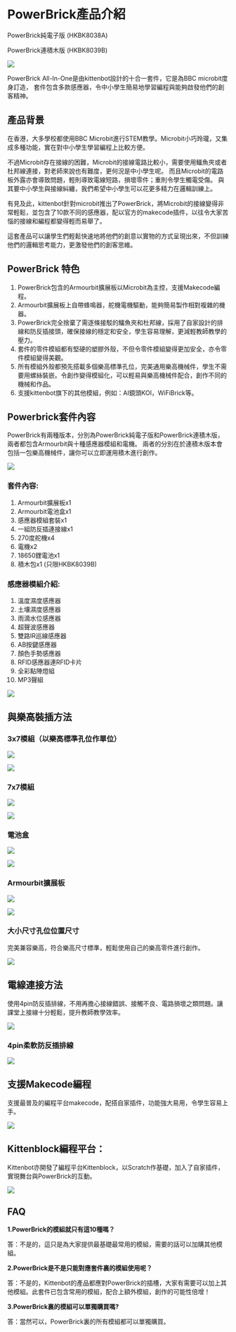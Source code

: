 # PowerBrick產品介紹

PowerBrick純電子版 (HKBK8038A)

PowerBrick連積木版 (HKBK8039B)

![](./modules/images/01_01.png)

PowerBrick All-In-One是由kittenbot設計的十合一套件，它是為BBC microbit度身訂造，
套件包含多款感應器，令中小學生簡易地學習編程與能夠啟發他們的創客精神。

## 產品背景

在香港，大多學校都使用BBC Microbit進行STEM教學。Microbit小巧玲瓏，又集成多種功能，實在對中小學生學習編程上比較方便。

不過Microbit存在接線的困難，Microbit的接線電路比較小，需要使用鱷魚夾或者杜邦線連接，對老師來說也有難度，更何況是中小學生呢。
而且Microbit的電路板外露亦會導致問題，輕則導致電線短路，損壞零件；重則令學生觸電受傷。
與其要中小學生與接線糾纏，我們希望中小學生可以花更多精力在邏輯訓練上。

有見及此，kittenbot針對microbit推出了PowerBrick，將Microbit的接線變得非常輕鬆，並包含了10款不同的感應器，配以官方的makecode插件，以往令大家苦惱的接線和編程都變得輕而易舉了。

這套產品可以讓學生們輕鬆快速地將他們的創意以實物的方式呈現出來，不但訓練他們的邏輯思考能力，更激發他們的創客思維。

## PowerBrick 特色

1. PowerBrick包含的Armourbit擴展板以Microbit為主控，支援Makecode編程。
2. Armourbit擴展板上自帶蜂鳴器，舵機電機驅動，能夠簡易製作相對複雜的機器。
3. PowerBrick完全捨棄了需逐條接駁的鱷魚夾和杜邦線，採用了自家設計的排線和防反插接頭，確保接線的穩定和安全，學生容易理解，更減輕教師教學的壓力。
4. 套件的零件模組都有堅硬的塑膠外殼，不但令零件模組變得更加安全，亦令零件模組變得美觀。
5. 所有模組外殼都預先搭載多個樂高標準孔位，完美通用樂高機械件，學生不需要用螺絲裝嵌。令創作變得模組化，可以輕易與樂高機械件配合，創作不同的機械和作品。
6. 支援kittenbot旗下的其他模組，例如：AI鏡頭KOI，WiFiBrick等。

## Powerbrick套件內容

PowerBrick有兩種版本，分別為PowerBrick純電子版和PowerBrick連積木版，兩者都包含Armourbit與十種感應器模組和電機。
兩者的分別在於連積木版本會包括一包樂高機械件，讓你可以立即運用積木進行創作。

![](./modules/images/01_04.png)

### 套件內容:
1. Armourbit擴展板x1
1. Armourbit電池盒x1
1. 感應器模組套裝x1
1. 一組防反插連接線x1
1. 270度舵機x4
1. 電機x2
1. 18650鋰電池x1
2. 積木包x1 (只限HKBK8039B)

### 感應器模組介紹:

1. 溫度濕度感應器
1. 土壤濕度感應器
1. 雨滴水位感應器
1. 超聲波感應器
1. 雙路IR巡線感應器
1. AB按鍵感應器
1. 顏色手勢感應器
1. RFID感應器連RFID卡片
1. 全彩點陣燈組
2. MP3聲組

![](./modules/images/01_17.png)

## 與樂高裝插方法

### 3x7模組（以樂高標準孔位作單位）

![](./modules/images/01_06.png)

![](./modules/images/01_05.png)

### 7x7模組

![](./modules/images/01_08.png)

![](./modules/images/01_07.png)

### 電池盒

![](./modules/images/01_10.png)

![](./modules/images/01_09.png)

### Armourbit擴展板

![](./modules/images/01_11.png)

![](./modules/images/01_12.png)

### 大小尺寸孔位位置尺寸

完美兼容樂高，符合樂高尺寸標準，輕鬆使用自己的樂高零件進行創作。

![](./modules/images/01_13.png)

## 電線連接方法

使用4pin防反插排線，不用再擔心接線錯誤、接觸不良、電路損壞之類問題。讓課堂上接線十分輕鬆，提升教師教學效率。

![](./modules/images/01_15.jpg)

### 4pin柔軟防反插排線

![](./modules/images/01_14.png)

## 支援Makecode編程

支援最普及的編程平台makecode，配搭自家插件，功能強大易用，令學生容易上手。

![](./modules/images/pw04.gif)

## Kittenblock編程平台：

Kittenbot亦開發了編程平台Kittenblock，以Scratch作基礎，加入了自家插件，實現舞台與PowerBrick的互動。

![](./modules/images/kb.png)

## FAQ

**1.PowerBrick的模組就只有這10種嗎？**

答：不是的，這只是為大家提供最基礎最常用的模組，需要的話可以加購其他模組。

**2.PowerBrick是不是只能對應套件裏的模組使用呢？**

答：不是的，Kittenbot的產品都應對PowerBrick的插槽，大家有需要可以加上其他模組。此套件已包含常用的模組，配合上額外模組，創作的可能性倍增！

**3.PowerBrick裏的模組可以單獨購買嗎?**

答：當然可以，PowerBrick裏的所有模組都可以單獨購買。
